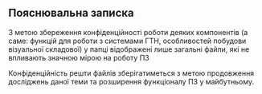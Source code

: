 ## Пояснювальна записка

З метою збереження конфіденційності роботи деяких компонентів (а саме: функцій для роботи з системами ГТН, особливостей побудови візуальної складової) 
у папці відображені лише загальні файли, які не впливають значною мірою на роботу ПЗ

Конфіденційність решти файлів зберігатиметься з метою продовження досліджень даної теми та розширення функціоналу ПЗ у майбутньому.
